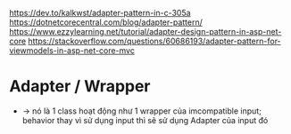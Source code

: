 https://dev.to/kalkwst/adapter-pattern-in-c-305a
https://dotnetcorecentral.com/blog/adapter-pattern/
https://www.ezzylearning.net/tutorial/adapter-design-pattern-in-asp-net-core
https://stackoverflow.com/questions/60686193/adapter-pattern-for-viewmodels-in-asp-net-core-mvc

# Adapter / Wrapper
* -> nó là 1 class hoạt động như 1 wrapper của imcompatible input; behavior thay vì sử dụng input thì sẽ sử dụng Adapter của input đó
